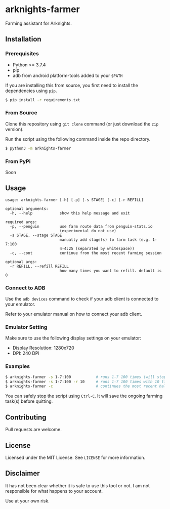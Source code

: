 # arknights-farmer

Farming assistant for Arknights.

## Installation

### Prerequisites

* Python >= 3.7.4
* pip
* adb from android platform-tools added to your `$PATH`

If you are installing this from source, you first need to install the dependencies using `pip`.
```bash
$ pip install -r requirements.txt
```

### From Source

Clone this repository using `git clone` command (or just download the `zip` version). 

Run the script using the following command inside the repo directory.
```bash
$ python3 -m arknights-farmer
```
### From PyPi

Soon

## Usage

```
usage: arknights-farmer [-h] [-p] [-s STAGE] [-c] [-r REFILL]

optional arguments:
  -h, --help            show this help message and exit

required args:
  -p, --penguin         use farm route data from penguin-stats.io
                        (experimental do not use)
  -s STAGE, --stage STAGE
                        manually add stage(s) to farm task (e.g. 1-7:100
                        4-4:25 (separated by whitespace))
  -c, --cont            continue from the most recent farming session

optional args:
  -r REFILL, --refill REFILL
                        how many times you want to refill. default is 0
```

### Connect to ADB

Use the `adb devices` command to check if your adb client is connected to your emulator.

Refer to your emulator manual on how to connect your adb client.

### Emulator Setting

Make sure to use the following display settings on your emulator:
* Display Resolution: 1280x720
* DPI: 240 DPI

### Examples

```bash
$ arknights-farmer -s 1-7:100           # runs 1-7 100 times (will stop whenever you run out of sanity)
$ arknights-farmer -s 1-7:100 -r 10     # runs 1-7 100 times with 10 times sanity refill (prioritizes using sanity potion)
$ arknights-farmer -c                   # continues the most recent halted farming session
```

You can safely stop the script using `Ctrl-C`. It will save the ongoing farming task(s) before quitting.

## Contributing
Pull requests are welcome. 

## License
Licensed under the MIT License. See `LICENSE` for more information.

## Disclaimer

It has not been clear whether it is safe to use this tool or not. I am not responsible for what happens to your account.

Use at your own risk.
